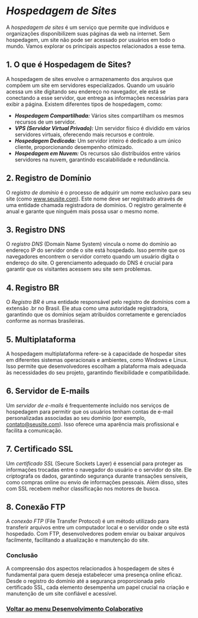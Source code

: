 # *Hospedagem de Sites*

A *hospedagem de sites* é um serviço que permite que indivíduos e organizações disponibilizem suas páginas da web na internet. Sem hospedagem, um site não pode ser acessado por usuários em todo o mundo. Vamos explorar os principais aspectos relacionados a esse tema.

## 1. O que é Hospedagem de Sites?

A hospedagem de sites envolve o armazenamento dos arquivos que compõem um site em servidores especializados. Quando um usuário acessa um site digitando seu endereço no navegador, ele está se conectando a esse servidor, que entrega as informações necessárias para exibir a página. Existem diferentes tipos de hospedagem, como:

- ***Hospedagem Compartilhada:*** Vários sites compartilham os mesmos recursos de um servidor.
- ***VPS (Servidor Virtual Privado):*** Um servidor físico é dividido em vários servidores virtuais, oferecendo mais recursos e controle.
- ***Hospedagem Dedicada:*** Um servidor inteiro é dedicado a um único cliente, proporcionando desempenho otimizado.
- ***Hospedagem em Nuvem:*** Os recursos são distribuídos entre vários servidores na nuvem, garantindo escalabilidade e redundância.

## 2. Registro de Domínio

O *registro de domínio* é o processo de adquirir um nome exclusivo para seu site (como www.seusite.com). Este nome deve ser registrado através de uma entidade chamada registradora de domínios. O registro geralmente é anual e garante que ninguém mais possa usar o mesmo nome.

## 3. Registro DNS

O *registro DNS* (Domain Name System) vincula o nome do domínio ao endereço IP do servidor onde o site está hospedado. Isso permite que os navegadores encontrem o servidor correto quando um usuário digita o endereço do site. O gerenciamento adequado do DNS é crucial para garantir que os visitantes acessem seu site sem problemas.

## 4. Registro BR

O *Registro BR* é uma entidade responsável pelo registro de domínios com a extensão .br no Brasil. Ele atua como uma autoridade registradora, garantindo que os domínios sejam atribuídos corretamente e gerenciados conforme as normas brasileiras.

## 5. Multiplataforma

A hospedagem multiplataforma refere-se à capacidade de hospedar sites em diferentes sistemas operacionais e ambientes, como Windows e Linux. Isso permite que desenvolvedores escolham a plataforma mais adequada às necessidades do seu projeto, garantindo flexibilidade e compatibilidade.

## 6. Servidor de E-mails

Um *servidor de e-mails* é frequentemente incluído nos serviços de hospedagem para permitir que os usuários tenham contas de e-mail personalizadas associadas ao seu domínio (por exemplo, contato@seusite.com). Isso oferece uma aparência mais profissional e facilita a comunicação.

## 7. Certificado SSL

Um *certificado SSL* (Secure Sockets Layer) é essencial para proteger as informações trocadas entre o navegador do usuário e o servidor do site. Ele criptografa os dados, garantindo segurança durante transações sensíveis, como compras online ou envio de informações pessoais. Além disso, sites com SSL recebem melhor classificação nos motores de busca.

## 8. Conexão FTP

A *conexão FTP* (File Transfer Protocol) é um método utilizado para transferir arquivos entre um computador local e o servidor onde o site está hospedado. Com FTP, desenvolvedores podem enviar ou baixar arquivos facilmente, facilitando a atualização e manutenção do site.

### Conclusão

A compreensão dos aspectos relacionados à hospedagem de sites é fundamental para quem deseja estabelecer uma presença online eficaz. Desde o registro do domínio até a segurança proporcionada pelo certificado SSL, cada elemento desempenha um papel crucial na criação e manutenção de um site confiável e acessível.

### [Voltar ao menu Desenvolvimento Colaborativo](/Desenvolvimento-colaborativo/menu_desenvolvimento-colaborativo.md)
